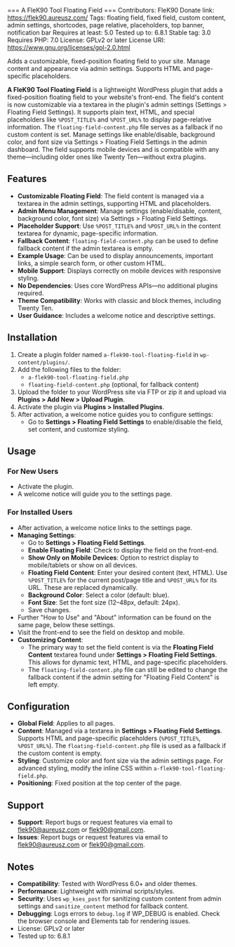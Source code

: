 === A FleK90 Tool Floating Field ===
Contributors: FleK90
Donate link: https://flek90.aureusz.com/
Tags: floating field, fixed field, custom content, admin settings, shortcodes, page relative, placeholders, top banner, notification bar
Requires at least: 5.0
Tested up to: 6.8.1
Stable tag: 3.0
Requires PHP: 7.0
License: GPLv2 or later
License URI: https://www.gnu.org/licenses/gpl-2.0.html

Adds a customizable, fixed-position floating field to your site. Manage content and appearance via admin settings. Supports HTML and page-specific placeholders.

**A FleK90 Tool Floating Field** is a lightweight WordPress plugin that adds a fixed-position floating field to your website's front-end. The field's content is now customizable via a textarea in the plugin's admin settings (Settings > Floating Field Settings). It supports plain text, HTML, and special placeholders like `%POST_TITLE%` and `%POST_URL%` to display page-relative information. The `floating-field-content.php` file serves as a fallback if no custom content is set. Manage settings like enable/disable, background color, and font size via Settings > Floating Field Settings in the admin dashboard. The field supports mobile devices and is compatible with any theme—including older ones like Twenty Ten—without extra plugins.

## Features
- **Customizable Floating Field**: The field content is managed via a textarea in the admin settings, supporting HTML and placeholders.
- **Admin Menu Management**: Manage settings (enable/disable, content, background color, font size) via Settings > Floating Field Settings.
- **Placeholder Support**: Use `%POST_TITLE%` and `%POST_URL%` in the content textarea for dynamic, page-specific information.
- **Fallback Content**: `floating-field-content.php` can be used to define fallback content if the admin textarea is empty.
- **Example Usage**: Can be used to display announcements, important links, a simple search form, or other custom HTML.
- **Mobile Support**: Displays correctly on mobile devices with responsive styling.
- **No Dependencies**: Uses core WordPress APIs—no additional plugins required.
- **Theme Compatibility**: Works with classic and block themes, including Twenty Ten.
- **User Guidance**: Includes a welcome notice and descriptive settings.

## Installation
1. Create a plugin folder named `a-flek90-tool-floating-field` in `wp-content/plugins/`.
2. Add the following files to the folder:
   - `a-flek90-tool-floating-field.php`
   - `floating-field-content.php` (optional, for fallback content)
3. Upload the folder to your WordPress site via FTP or zip it and upload via **Plugins > Add New > Upload Plugin**.
4. Activate the plugin via **Plugins > Installed Plugins**.
5. After activation, a welcome notice guides you to configure settings:
   - Go to **Settings > Floating Field Settings** to enable/disable the field, set content, and customize styling.

## Usage
### For New Users
- Activate the plugin.
- A welcome notice will guide you to the settings page.

### For Installed Users
- After activation, a welcome notice links to the settings page.
- **Managing Settings**:
  - Go to **Settings > Floating Field Settings**.
  - **Enable Floating Field**: Check to display the field on the front-end.
  - **Show Only on Mobile Devices**: Option to restrict display to mobile/tablets or show on all devices.
  - **Floating Field Content**: Enter your desired content (text, HTML). Use `%POST_TITLE%` for the current post/page title and `%POST_URL%` for its URL. These are replaced dynamically.
  - **Background Color**: Select a color (default: blue).
  - **Font Size**: Set the font size (12–48px, default: 24px).
  - Save changes.
- Further "How to Use" and "About" information can be found on the same page, below these settings.
- Visit the front-end to see the field on desktop and mobile.
- **Customizing Content**:
  - The primary way to set the field content is via the **Floating Field Content** textarea found under **Settings > Floating Field Settings**. This allows for dynamic text, HTML, and page-specific placeholders.
  - The `floating-field-content.php` file can still be edited to change the fallback content if the admin setting for "Floating Field Content" is left empty.

## Configuration
- **Global Field**: Applies to all pages.
- **Content**: Managed via a textarea in **Settings > Floating Field Settings**. Supports HTML and page-specific placeholders (`%POST_TITLE%`, `%POST_URL%`). The `floating-field-content.php` file is used as a fallback if the custom content is empty.
- **Styling**: Customize color and font size via the admin settings page. For advanced styling, modify the inline CSS within `a-flek90-tool-floating-field.php`.
- **Positioning**: Fixed position at the top center of the page.

## Support
- **Support**: Report bugs or request features via email to flek90@aureusz.com or flek90@gmail.com.
- **Issues**: Report bugs or request features via email to flek90@aureusz.com or flek90@gmail.com.

## Notes
- **Compatibility**: Tested with WordPress 6.0+ and older themes.
- **Performance**: Lightweight with minimal scripts/styles.
- **Security**: Uses `wp_kses_post` for sanitizing custom content from admin settings and `sanitize_content` method for fallback content.
- **Debugging**: Logs errors to `debug.log` if WP_DEBUG is enabled. Check the browser console and Elements tab for rendering issues.
- License: GPLv2 or later
- Tested up to: 6.8.1
